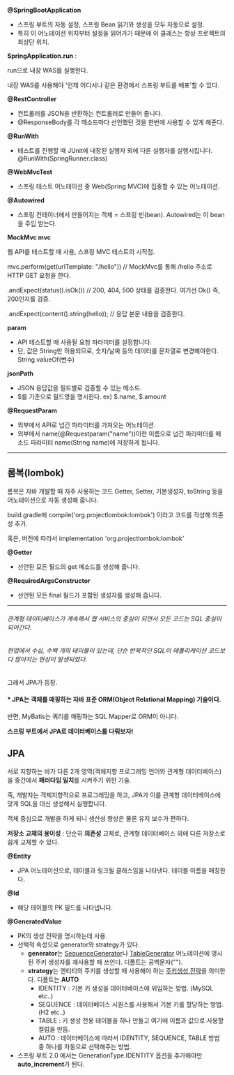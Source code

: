 **@SpringBootApplication**

- 스프링 부트의 자동 설정, 스프링 Bean 읽기와 생성을 모두 자동으로 설정.
- 특히 이 어노테이션 위치부터 설정을 읽어가기 때문에 이 클래스는 항상 프로젝트의 최상단 위치.



**SpringApplication.run** : 

run으로 내장 WAS를 실행한다.

내장 WAS를 사용해야 '언제 어디서나 같은 환경에서 스프링 부트를 배포'할 수 있다.



**@RestController**

- 컨트롤러를 JSON을 반환하는 컨트롤러로 만들어 줍니다.
- @ResponseBody를 각 메소드마다 선언했던 것을 한번에 사용할 수 있게 해준다.



**@RunWith**

- 테스트를 진행할 때 JUnit에 내장된 실행자 외에 다른 실행자를 실행시킵니다.
  @RunWith(SpringRunner.class)



**@WebMvcTest**

- 스프링 테스트 어노테이션 중 Web(Spring MVC)에 집중할 수 있는 어노테이션.



**@Autowired**

- 스프링 컨테이너에서 만들어지는 객체 = 스프링 빈(bean). Autowired는 이 bean을 주입 받는다.



**MockMvc mvc** 

웹 API를 테스트할 때 사용, 스프링 MVC 테스트의 시작점.



mvc.perform(get(urlTemplate: "/hello")) // MockMvc를 통해 /hello 주소로 HTTP GET 요청을 한다.

.andExpect(status().isOk()) // 200, 404, 500 상태를 검증한다. 여기선 Ok() 즉, 200인지를 검증.

.andExpect(content().string(hello)); // 응답 본문 내용을 검증한다.

**param** 

- API 테스트할 때 사용될 요청 파라미터를 설정합니다.
- 단, 값은 String만 허용되므로, 숫자/날짜 등의 데이터를 문자열로 변경해야한다.
  String.valueOf(변수)

**jsonPath**

- JSON 응답값을 필드별로 검증할 수 있는 메소드.
- $를 기준으로 필드명을 명시한다. 
  ex) $.name, $.amount



**@RequestParam**

- 외부에서 API로 넘긴 파라미터를 가져오는 어노테이션.
- 외부에서 name(@Requestparam("name"))이란 이름으로 넘긴 파라미터를
  메소드 파라미터 name(String name)에 저장하게 됩니다.



<hr/>

## 롬복(lombok)

롬복은 자바 개발할 때 자주 사용하는 코드 Getter, Setter, 기본생성자, toString 등을 어노테이션으로 자동 생성해 줍니다.

build.gradle에 compile('org.projectlombok:lombok') 이라고 코드를 작성해 의존성 추가.

혹은, 버전에 따라서 implementation 'org.projectlombok:lombok' 



**@Getter**

- 선언된 모든 필드의 get 메소드를 생성해 줍니다.

**@RequiredArgsConstructor**

- 선언된 모든 final 필드가 포함된 생성자를 생성해 줍니다.



<hr/>

###### 관계형 데이터베이스가 계속해서 웹 서비스의 중심이 되면서 모든 코드는 SQL 중심이 되어간다.

###### 현업에서 수십, 수백 개의 테이블이 있는데, 단순 반복적인 SQL이 애플리케이션 코드보다 많아지는 현상이 발생되었다.

그래서 JPA가 등장.

#### * JPA는 객체를 매핑하는 자바 표준 ORM(Object Relational Mapping) 기술이다.

반면, MyBatis는 쿼리를 매핑하는 SQL Mapper로 ORM이 아니다.

**스프링 부트에서 JPA로 데이터베이스를 다뤄보자!**



## JPA

서로 지향하는 바가 다른 2개 영역(객체지향 프로그래밍 언어와 관계형 데이터베이스)을 중간에서 **패러다임 일치**를 시켜주기 위한 기술.

즉, 개발자는 객체지향적으로 프로그래밍을 하고, JPA가 이를 관계형 데이터베이스에 맞게 SQL을 대신 생성해서 실행합니다. 

객체 중심으로 개발을 하게 되니 생산성 향상은 물론 유지 보수가 편하다.

**저장소 교체의 용이성** : 단순히 **의존성** 교체로, 관계형 데이터베이스 외에 다른 저장소로 쉽게 교체할 수 있다.



**@Entity**

- JPA 어노테이션으로, 테이블과 링크될 클래스임을 나타낸다. 테이블 이름을 매칭한다.

**@Id**

- 해당 테이블의 PK 필드를 나타냅니다.

**@GeneratedValue**

- PK의 생성 전략을 명시하는데 사용.
- 선택적 속성으로 generator와 strategy가 있다.
  - **generator**는 <u>SequenceGenerator</u>나 <u>TableGenerator</u> 어노테이션에 명시된 주키 생성자를 재사용할 때 쓰인다. 디폴트는 공백문자("").
  - **strategy**는 엔티티의 주키를 생성할 때 사용해야 하는 <u>주키생성 전략</u>을 의미한다. 디폴트는 **AUTO**
    - IDENTITY : 기본 키 생성을 데이터베이스에 위임하는 방법. (MySQL etc..)
    - SEQUENCE : 데이터베이스 시퀀스를 사용해서 기본 키를 할당하는 방법. (H2 etc..)
    - TABLE : 키 생성 전용 테이블을 하나 만들고 여기에 이름과 값으로 사용할 컬럼을 만듬.
    - AUTO : 데이터베이스에 따라서 IDENTITY, SEQUENCE, TABLE 방법 중 하나를 자동으로 선택해주는 방법.
- 스프링 부트 2.0 에서는 GenerationType.IDENTITY 옵션을 추가해야만 **auto_increment**가 된다.









